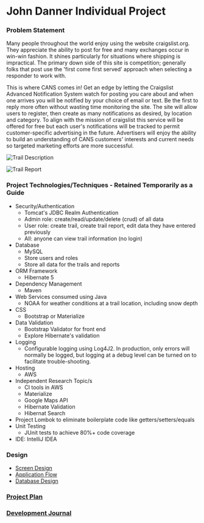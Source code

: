 # John Danner Individual Project

### Problem Statement

Many people throughout the world enjoy using the website craigslist.org.  They appreciate the ability to post for free and many exchanges occur in win-win fashion.  It shines particularly for situations where shipping is impractical.  The primary down side of this site is competition; generally folks that post use the 'first come first served' approach when selecting a responder to work with.    

This is where CANS comes in!  Get an edge by letting the Craigslist Advanced Notification System watch for posting you care about and when one arrives you will be notified by your choice of email or text.  Be the first to reply more often without wasting time monitoring the site.  The site will allow users to register, then create as many notifications as desired, by location and category.  To align with the mission of craigslist this service will be offered for free but each user's notifications will be tracked to permit customer-specific advertising in the future.  Advertisers will enjoy the ability to build an understanding of CANS customers' interests and current needs so targeted marketing efforts are more successful.


![Trail Description](images/MirrorLakeTrailExample.png)

![Trail Report](images/MadisonAreaExample.png)


### Project Technologies/Techniques  - Retained Temporarily as a Guide

* Security/Authentication
  * Tomcat's JDBC Realm Authentication
  * Admin role: create/read/update/delete (crud) of all data
  * User role: create trail, create trail report, edit data they have entered previously
  * All: anyone can view trail information (no login)
* Database
  * MySQL
  * Store users and roles
  * Store all data for the trails and reports
* ORM Framework
  * Hibernate 5
* Dependency Management
  * Maven
* Web Services consumed using Java
  * NOAA for weather conditions at a trail location, including snow depth
* CSS 
  * Bootstrap or Materialize
* Data Validation
  * Bootstrap Validator for front end
  * Explore Hibernate's validation
* Logging
  * Configurable logging using Log4J2. In production, only errors will normally be logged, but logging at a debug level can be turned on to facilitate trouble-shooting. 
* Hosting
  * AWS
* Independent Research Topic/s
  * CI tools in AWS
  * Materialize
  * Google Maps API
  * Hibernate Validation
  * Hibernat Search
* Project Lombok to eliminate boilerplate code like getters/setters/equals
* Unit Testing
  * JUnit tests to achieve 80%+ code coverage 
* IDE: IntelliJ IDEA


### Design

* [Screen Design](DesignDocuments/Screens.md)
* [Application Flow](DesignDocuments/applicationFlow.md)
* [Database Design](DesignDocuments/databaseDiagram.png)

### [Project Plan](ProjectPlan.md)

### [Development Journal](Journal.md)

